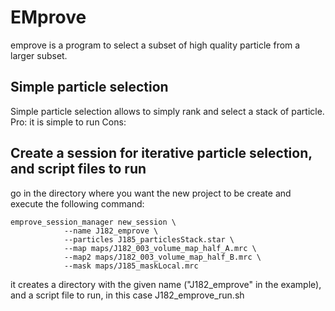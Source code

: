 # EMprove

emprove is a program to select a subset of high quality particle from a larger subset.

## Simple particle selection
Simple particle selection allows to simply rank and select a stack of particle.
Pro: it is simple to run
Cons: 

## Create a session for iterative particle selection, and script files to run
go in the directory where you want the new project to be create and execute the following command:
```
emprove_session_manager new_session \
            --name J182_emprove \
            --particles J185_particlesStack.star \
            --map maps/J182_003_volume_map_half_A.mrc \
            --map2 maps/J182_003_volume_map_half_B.mrc \
            --mask maps/J185_maskLocal.mrc
```
it creates a directory with the given name ("J182_emprove" in the example), and a script file to run, in this case J182_emprove_run.sh

